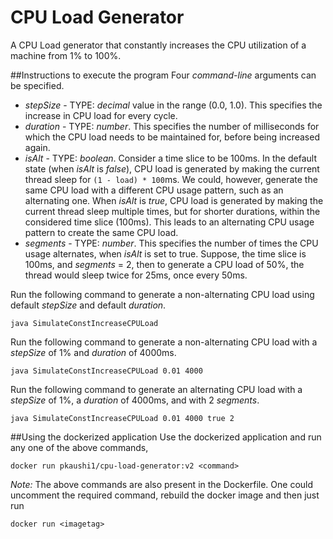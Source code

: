 # CPU Load Generator

A CPU Load generator that constantly increases the CPU utilization of a machine from 1% to 100%.

##Instructions to execute the program
Four _command-line_ arguments can be specified.

* *stepSize* - TYPE: _decimal_ value in the range (0.0, 1.0). This specifies the increase in CPU load for every cycle.
* *duration* - TYPE: _number_. This specifies the number of milliseconds for which the CPU load needs to be maintained for, before being increased again.
* *isAlt* - TYPE: _boolean_. Consider a time slice to be 100ms. In the default state (when *isAlt* is *false*), CPU load is generated by making the current thread sleep for `(1 - load) * 100`ms. We could, however, generate the same CPU load with a different CPU usage pattern, such as an alternating one. When *isAlt* is *true*, CPU load is generated by making the current thread sleep multiple times, but for shorter durations, within the considered time slice (100ms). This leads to an alternating CPU usage pattern to create the same CPU load.
* *segments* - TYPE: _number_. This specifies the number of times the CPU usage alternates, when *isAlt* is set to true. Suppose, the time slice is 100ms, and *segments* = 2, then to generate a CPU load of 50%, the thread would sleep twice for 25ms, once every 50ms.


Run the following command to generate a non-alternating CPU load using default *stepSize* and default *duration*.
```commandline
java SimulateConstIncreaseCPULoad
```

Run the following command to generate a non-alternating CPU load with a *stepSize* of 1% and *duration* of 4000ms.
```commandline
java SimulateConstIncreaseCPULoad 0.01 4000
```

Run the following command to generate an alternating CPU load with a *stepSize* of 1%, a *duration* of 4000ms, and with 2 *segments*.
```commandline
java SimulateConstIncreaseCPULoad 0.01 4000 true 2
```

##Using the dockerized application
Use the dockerized application and run any one of the above commands,
```commandline
docker run pkaushi1/cpu-load-generator:v2 <command>
```
_Note:_ The above commands are also present in the Dockerfile. One could uncomment the required command, rebuild the docker image and then just run
```commandline
docker run <imagetag>
```
